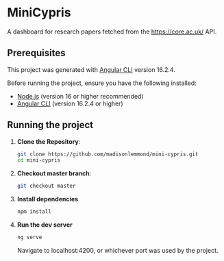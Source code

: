 # MiniCypris
A dashboard for research papers fetched from the https://core.ac.uk/ API.

## Prerequisites
This project was generated with [Angular CLI](https://github.com/angular/angular-cli) version 16.2.4.


Before running the project, ensure you have the following installed:
- [Node.js](https://nodejs.org/) (version 16 or higher recommended)
- [Angular CLI](https://angular.io/cli) (version 16.2.4 or higher)

## Running the project

1. **Clone the Repository**:
   ```bash
   git clone https://github.com/madisonlemmond/mini-cypris.git
   cd mini-cypris
   ```

2. **Checkout master branch**:
   ```bash
   git checkout master
    ```

3. **Install dependencies**
   ```bash
   npm install
   ```

4. **Run the dev server**
    ```bash
    ng serve
    ```

    Navigate to localhost:4200, or whichever port was used by the project.